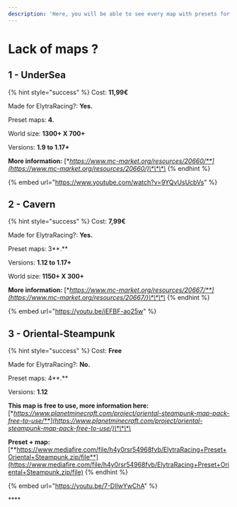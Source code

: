 ```yaml
---
description: 'Here, you will be able to see every map with presets for ElytraRacing'
---
```


# Lack of maps ?

## 1 - UnderSea

{% hint style="success" %}
Cost: **11,99€**

Made for ElytraRacing?: **Yes.**

Preset maps: **4.**

World size: **1300+ X 700+**

Versions: **1.9 to 1.17+**

**More information:** [**https://www.mc-market.org/resources/20660/**](https://www.mc-market.org/resources/20660/)\*\*\*\*
{% endhint %}

{% embed url="https://www.youtube.com/watch?v=9YQvUsUcbVs" %}

## 2 - Cavern

{% hint style="success" %}
Cost: **7,99€**

Made for ElytraRacing?: **Yes.**

Preset maps: 3**.**

Versions: **1.12 to 1.17+**

World size: **1150+ X 300+**

**More information:** [**https://www.mc-market.org/resources/20667/**](https://www.mc-market.org/resources/20667/)\*\*\*\*
{% endhint %}

{% embed url="https://youtu.be/iEFBF-ao25w" %}



## **3 - Oriental-Steampunk**

{% hint style="success" %}
Cost: **Free**

Made for ElytraRacing?: **No.**

Preset maps: 4**.**

Versions: **1.12**

**This map is free to use, more information here:** [**https://www.planetminecraft.com/project/oriental-steampunk-map-pack-free-to-use/**](https://www.planetminecraft.com/project/oriental-steampunk-map-pack-free-to-use/)\*\*\*\*

**Preset + map:** [**https://www.mediafire.com/file/h4y0rsr54968fvb/ElytraRacing+Preset+Oriental+Steampunk.zip/file**](https://www.mediafire.com/file/h4y0rsr54968fvb/ElytraRacing+Preset+Oriental+Steampunk.zip/file)
{% endhint %}

{% embed url="https://youtu.be/7-DIlwYwChA" %}

\*\*\*\*

